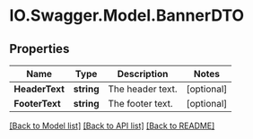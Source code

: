 # IO.Swagger.Model.BannerDTO
## Properties

Name | Type | Description | Notes
------------ | ------------- | ------------- | -------------
**HeaderText** | **string** | The header text. | [optional] 
**FooterText** | **string** | The footer text. | [optional] 

[[Back to Model list]](../README.md#documentation-for-models) [[Back to API list]](../README.md#documentation-for-api-endpoints) [[Back to README]](../README.md)

